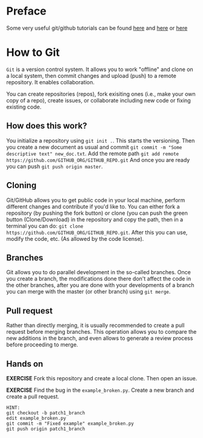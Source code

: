 # Preface

Some very useful git/github tutorials can be found [here](https://github.com/rmjarvis/GettingStarted)
and [here](https://product.hubspot.com/blog/git-and-github-tutorial-for-beginners) or [here](https://guides.github.com/activities/hello-world/)

# How to Git

`Git` is a version control system. It allows you to work "offline" and clone on a local system,
then commit changes and upload (push) to a remote repository. It enables collaboration.

You can create repositories (repos), fork exisiting ones (i.e., make your own copy of a repo),
create issues, or collaborate including new code or fixing existing code.

## How does this work?

You initialize a repository using `git init .`. This starts the versioning.
Then you create a new document as usual and commit `git commit -m "Some descriptive text" new_doc.txt`.
Add the remote path `git add remote https://github.com/GITHUB_ORG/GITHUB_REPO.git`
And once you are ready you can push `git push origin master`.


## Cloning

Git/GitHub allows you to get public code in your local machine, perform different changes and
contribute if you'd like to. You can either fork a repository (by pushing the fork button) or
clone (you can push the green button (Clone/Download) in the repository and copy the path, then
in a terminal you can do: `git clone https://github.com/GITHUB_ORG/GITHUB_REPO.git`. After this you can
use, modify the code, etc. (As allowed by the code license).

## Branches

Git allows you to do parallel development in the so-called branches. Once you create a branch, the modifications
done there don't affect the code in the other branches, after you are done with your developments of a branch you can
merge with the master (or other branch) using `git merge`.

## Pull request

Rather than directly merging, it is usually recommended to create a pull request before merging branches. This operation
allows you to compare the new additions in the branch, and even allows to generate a review process before proceeding
to merge. 

## Hands on

**EXERCISE** Fork this repository and create a local clone. Then open an issue.

**EXERCISE** Find the bug in the `example_broken.py`. Create a new branch and create a pull request.


```
HINT:
git checkout -b patch1_branch
edit example_broken.py
git commit -m "Fixed example" example_broken.py
git push origin patch1_branch
```
